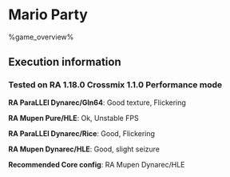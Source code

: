 # Mario Party 

%game_overview%

## Execution information

### Tested on RA 1.18.0 Crossmix 1.1.0 Performance mode

**RA ParaLLEl Dynarec/Gln64**: Good texture, Flickering

**RA Mupen Pure/HLE**: Ok, Unstable FPS

**RA ParaLLEl Dynarec/Rice**: Good, Flickering

**RA Mupen Dynarec/HLE**: Good, slight seizure

**Recommended Core config**: RA Mupen Dynarec/HLE